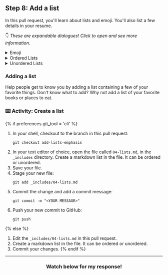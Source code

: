 ## Step 8: Add a list

In this pull request, you'll learn about lists and emoji. You'll also list a few details in your resume.

:point_down: _These are expandable dialogues! Click to open and see more information._

<details>
  <summary>Emoji</summary>

  ### Emoji

  Emoji are fun :sparkles:, and they can be silly :stuck_out_tongue_winking_eye:, but they can also be an important communication tool when working with remote teams ✅. Tone doesn't come across as clearly when reading text as it comes speaking face to face, and emojis can be helpful in conveying context and emotions. :heart:

  Emoji are best used as additive extras, not replacements for text. With images, descriptive text makes it clearer for screen readers, but screen readers aren't guaranteed to convey the intent of an emoji. Make sure your meaning is clear in text, so emoji will help instead of causing more confusion.

  Here are some examples of popular emojis in markdown.

  | What you see | What you type |
  | ---------- | ------------ |
  | :heart:    | `:heart:`    |
  | :+1:       | `:+1:`       |
  | :smile:    | `:smile:`    |
  | :sparkles: | `:sparkles:` |
  | :tada:     | `:tada:`     |

  For more information about available emoji, [see this handy cheat sheet](https://gist.github.com/rxaviers/7360908). In most text fields on GitHub, you can type `:` and then begin to type the name of an emoji. A fuzzy search will bring up the 5 best guesses and let you select one.

  ![image of fuzzy search emojis on GitHub](https://user-images.githubusercontent.com/9906718/34602228-47cab148-f1ff-11e7-91f1-56d0fed702f0.png)
  <hr>
</details>


<details>
  <summary>Ordered Lists</summary>

  ### Ordered Lists

  Ordered lists have numbers. You can nest ordered lists within a list item by indenting them. You can read more about [formatting and syntax](https://help.github.com/articles/basic-writing-and-formatting-syntax/) in the _GitHub Help_.

  ```
  1. Item 1
  2. Item 2
  3. Item 3
     1. Item 3a
     2. Item 3b
  ```

  1. Item 1
  2. Item 2
  3. Item 3
     1. Item 3a
     2. Item 3b

 <hr>
</details>

<details>
 <summary>Unordered Lists</summary>

  ### Unordered Lists

  To create an unordered list, use either the `-` or `*` character. As with ordered lists, you can nest a list by indenting two spaces.

  ```
  * Item 1
  * Item 2
    * Item 2a
    * Item 2b
  ```

  * Item 1
  * Item 2
    * Item 2a
    * Item 2b

  <hr>
</details>

### Adding a list

Help people get to know you by adding a list containing a few of your favorite things. Don't know what to add? Why not add a list of your favorite books or places to eat.

### :keyboard: Activity: Create a list

{% if preferences.git_tool = 'cli' %}
1. In your shell, checkout to the branch in this pull request:
      ```shell
      git checkout add-lists-emphasis
      ```
1. In your text editor of choice, open the file called `04-lists.md`, in the `_includes` directory. Create a markdown list in the file. It can be ordered or unordered.
1. Save your file.
1. Stage your new file:
      ```shell
      git add _includes/04-lists.md
      ```
1. Commit the change and add a commit message:
      ```shell
      git commit -m "<YOUR MESSAGE>"
      ```
1. Push your new commit to GitHub:
      ```shell
      git push
      ```
{% else %}
1. Edit the `_includes/04-lists.md` in this pull request.
1. Create a markdown list in the file. It can be ordered or unordered.
1. Commit your changes.
{% endif %}

<hr>
<h3 align="center">Watch below for my response!</h3>
